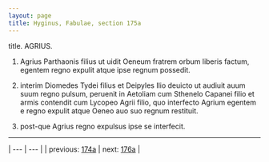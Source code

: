 ```yaml
---
layout: page
title: Hyginus, Fabulae, section 175a
---
```


title. AGRIUS.



1. Agrius Parthaonis filius ut uidit Oeneum fratrem orbum liberis factum, egentem regno expulit atque ipse regnum possedit.



2. interim Diomedes Tydei filius et Deipyles Ilio deuicto ut audiuit auum suum regno pulsum, peruenit in Aetoliam cum Sthenelo Capanei filio et armis contendit cum Lycopeo Agrii filio, quo interfecto Agrium egentem e regno expulit atque Oeneo auo suo regnum restituit.



3. post-que Agrius regno expulsus ipse se interfecit.



---

| --- | --- |
| previous: [174a](../174a/) | next: [176a](../176a/) |